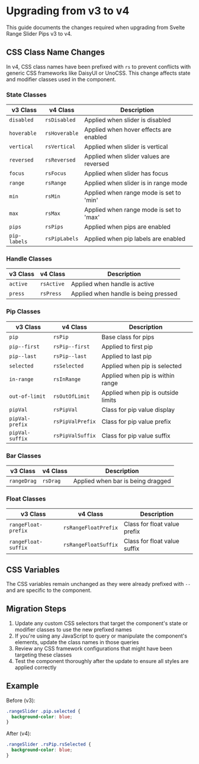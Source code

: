 # Upgrading from v3 to v4

This guide documents the changes required when upgrading from Svelte Range Slider Pips v3 to v4.

## CSS Class Name Changes

In v4, CSS class names have been prefixed with `rs` to prevent conflicts with generic CSS frameworks like DaisyUI or UnoCSS. This change affects state and modifier classes used in the component.

### State Classes

| v3 Class | v4 Class | Description |
|----------|----------|-------------|
| `disabled` | `rsDisabled` | Applied when slider is disabled |
| `hoverable` | `rsHoverable` | Applied when hover effects are enabled |
| `vertical` | `rsVertical` | Applied when slider is vertical |
| `reversed` | `rsReversed` | Applied when slider values are reversed |
| `focus` | `rsFocus` | Applied when slider has focus |
| `range` | `rsRange` | Applied when slider is in range mode |
| `min` | `rsMin` | Applied when range mode is set to 'min' |
| `max` | `rsMax` | Applied when range mode is set to 'max' |
| `pips` | `rsPips` | Applied when pips are enabled |
| `pip-labels` | `rsPipLabels` | Applied when pip labels are enabled |

### Handle Classes

| v3 Class | v4 Class | Description |
|----------|----------|-------------|
| `active` | `rsActive` | Applied when handle is active |
| `press` | `rsPress` | Applied when handle is being pressed |

### Pip Classes

| v3 Class | v4 Class | Description |
|----------|----------|-------------|
| `pip` | `rsPip` | Base class for pips |
| `pip--first` | `rsPip--first` | Applied to first pip |
| `pip--last` | `rsPip--last` | Applied to last pip |
| `selected` | `rsSelected` | Applied when pip is selected |
| `in-range` | `rsInRange` | Applied when pip is within range |
| `out-of-limit` | `rsOutOfLimit` | Applied when pip is outside limits |
| `pipVal` | `rsPipVal` | Class for pip value display |
| `pipVal-prefix` | `rsPipValPrefix` | Class for pip value prefix |
| `pipVal-suffix` | `rsPipValSuffix` | Class for pip value suffix |

### Bar Classes

| v3 Class | v4 Class | Description |
|----------|----------|-------------|
| `rangeDrag` | `rsDrag` | Applied when bar is being dragged |

### Float Classes

| v3 Class | v4 Class | Description |
|----------|----------|-------------|
| `rangeFloat-prefix` | `rsRangeFloatPrefix` | Class for float value prefix |
| `rangeFloat-suffix` | `rsRangeFloatSuffix` | Class for float value suffix |

## CSS Variables

The CSS variables remain unchanged as they were already prefixed with `--` and are specific to the component.

## Migration Steps

1. Update any custom CSS selectors that target the component's state or modifier classes to use the new prefixed names
2. If you're using any JavaScript to query or manipulate the component's elements, update the class names in those queries
3. Review any CSS framework configurations that might have been targeting these classes
4. Test the component thoroughly after the update to ensure all styles are applied correctly

## Example

Before (v3):
```css
.rangeSlider .pip.selected {
  background-color: blue;
}
```

After (v4):
```css
.rangeSlider .rsPip.rsSelected {
  background-color: blue;
}
``` 